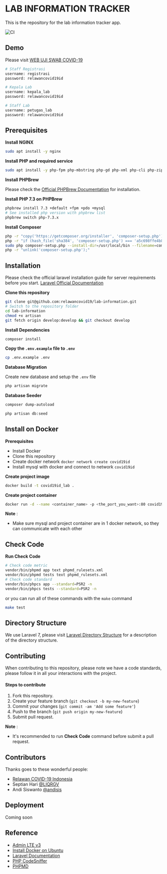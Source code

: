 # LAB INFORMATION TRACKER

This is the repository for the lab information tracker app.

![CI](https://github.com/relawancovid19/lab-information/workflows/CI/badge.svg)

## Demo

Please visit [WEB UJI SWAB COVID-19](http://34.87.140.203)

```bash
# Staff Registrasi
username: registrasi
password: relawancovid19id

# Kepala Lab
username: kepala_lab
password: relawancovid19id

# Staff Lab
username: petugas_lab
password: relawancovid19id
```

## Prerequisites

**Install NGINX**

```bash
sudo apt install -y nginx
```

**Install PHP and required service**

```bash
sudo apt install -y php-fpm php-mbstring php-gd php-xml php-cli php-zip php-mysql unzip curl openssl pkg-config git autoconf automake libxml2-dev libcurl4-openssl-dev libssl-dev openssl gettext libicu-dev libmcrypt-dev libmcrypt4 libbz2-dev libreadline-dev gettext build-essential libmhash-dev libmhash2 libicu-dev libxslt-dev zlib1g-dev libzip-dev make
```

**Install PHPBrew**

Please check the [Official PHPBrew Documentation](https://github.com/phpbrew/phpbrew) for installation.

**Install PHP 7.3 on PHPBrew**

```bash
phpbrew install 7.3 +default +fpm +pdo +mysql
# See installed php version with phpbrew list
phpbrew switch php-7.3.x
```

**Install Composer**

```bash
php -r "copy('https://getcomposer.org/installer', 'composer-setup.php');"
php -r "if (hash_file('sha384', 'composer-setup.php') === 'a5c698ffe4b8e849a443b120cd5ba38043260d5c4023dbf93e1558871f1f07f58274fc6f4c93bcfd858c6bd0775cd8d1') { echo 'Installer verified'; } else { echo 'Installer corrupt'; unlink('composer-setup.php'); } echo PHP_EOL;"
sudo php composer-setup.php --install-dir=/usr/local/bin --filename=composer
php -r "unlink('composer-setup.php');"
```

## Installation

Please check the official laravel installation guide for server requirements before you start. [Laravel Official Documentation](https://laravel.com/docs/7.x)

**Clone this repository**

```bash
git clone git@github.com:relawancovid19/lab-information.git
# Switch to the repository folder
cd lab-information
chmod +x artisan
git fetch origin develop:develop && git checkout develop

```

**Install Dependencies**

```bash
composer install
```

**Copy the `.env.example` file to `.env`**

```bash
cp .env.example .env
```

**Database Migration**

Create new database and setup the `.env` file

```bash
php artisan migrate
```

**Database Seeder**

```bash
composer dump-autoload

php artisan db:seed
```

## Install on Docker

**Prerequisites**

* Install Docker
* Clone this repository
* Create docker network `docker network create covid19id`
* Install mysql with docker and connect to network `covid19id`

**Create project image**

```bash
docker build -t covid19id_lab .
```

**Create project container**

```bash
docker run -d --name <container_name> -p <the_port_you_want>:80 covid19id_lab:latest
```

**Note** :

* Make sure mysql and project container are in 1 docker network, so they can communicate with each other

## Check Code

**Run Check Code**

```bash
# Check code metric
vendor/bin/phpmd app text phpmd_rulesets.xml
vendor/bin/phpmd tests text phpmd_rulesets.xml
# Check code standard
vendor/bin/phpcs app --standard=PSR2 -n
vendor/bin/phpcs tests --standard=PSR2 -n
```

or you can run all of these commands with the `make` command

```bash
make test
```

## Directory Structure

We use Laravel 7, please visit [Laravel Directory Structure](https://laravel.com/docs/7.x/structure) for a description of the directory structure.

## Contributing

When contributing to this repository, please note we have a code standards, please follow it in all your interactions with the project.

#### Steps to contribute

1. Fork this repository.
2. Create your feature branch (`git checkout -b my-new-feature`)
3. Commit your changes (`git commit -am 'Add some feature'`)
4. Push to the branch (`git push origin my-new-feature`)
5. Submit pull request.

**Note** :
* It's recommended to run **Check Code** command before submit a pull request.

## Contributors

Thanks goes to these wonderful people:

* [Relawan COVID-19 Indonesia](https://relawancovid19.id)
* Septian Hari [@LIQRGV](https://github.com/LIQRGV)
* Andi Siswanto [@andisis](https://github.com/andisis)

## Deployment

Coming soon

## Reference

* [Admin LTE v3](https://adminlte.io/themes/v3/)
* [Install Docker on Ubuntu](https://www.digitalocean.com/community/tutorials/how-to-install-and-use-docker-on-ubuntu-18-04)
* [Laravel Documentation](https://laravel.com/docs/7.x)
* [PHP CodeSniffer](https://github.com/squizlabs/PHP_CodeSniffer)
* [PHPMD](https://github.com/phpmd/phpmd)